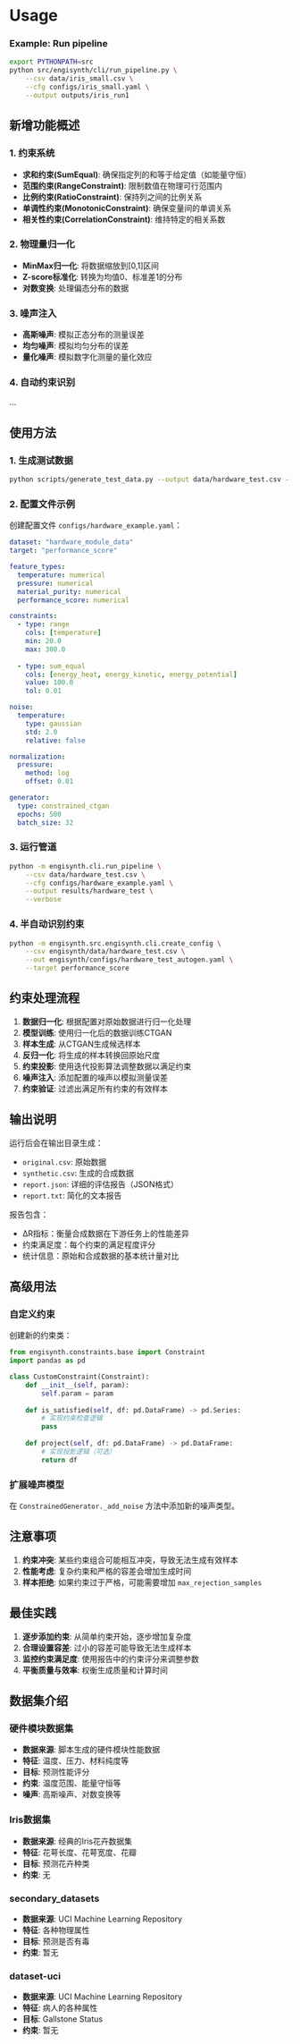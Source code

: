 
# Usage
### Example: Run pipeline

```bash
export PYTHONPATH=src
python src/engisynth/cli/run_pipeline.py \
    --csv data/iris_small.csv \
    --cfg configs/iris_small.yaml \
    --output outputs/iris_run1
```




## 新增功能概述


### 1. 约束系统
- **求和约束(SumEqual)**: 确保指定列的和等于给定值（如能量守恒）
- **范围约束(RangeConstraint)**: 限制数值在物理可行范围内
- **比例约束(RatioConstraint)**: 保持列之间的比例关系
- **单调性约束(MonotonicConstraint)**: 确保变量间的单调关系
- **相关性约束(CorrelationConstraint)**: 维持特定的相关系数

### 2. 物理量归一化
- **MinMax归一化**: 将数据缩放到[0,1]区间
- **Z-score标准化**: 转换为均值0、标准差1的分布
- **对数变换**: 处理偏态分布的数据

### 3. 噪声注入
- **高斯噪声**: 模拟正态分布的测量误差
- **均匀噪声**: 模拟均匀分布的误差
- **量化噪声**: 模拟数字化测量的量化效应


### 4. 自动约束识别
...

## 使用方法

### 1. 生成测试数据

```bash
python scripts/generate_test_data.py --output data/hardware_test.csv --samples 200
```

### 2. 配置文件示例

创建配置文件 `configs/hardware_example.yaml`：

```yaml
dataset: "hardware_module_data"
target: "performance_score"

feature_types:
  temperature: numerical
  pressure: numerical
  material_purity: numerical
  performance_score: numerical

constraints:
  - type: range
    cols: [temperature]
    min: 20.0
    max: 300.0
  
  - type: sum_equal
    cols: [energy_heat, energy_kinetic, energy_potential]
    value: 100.0
    tol: 0.01

noise:
  temperature:
    type: gaussian
    std: 2.0
    relative: false

normalization:
  pressure:
    method: log
    offset: 0.01

generator:
  type: constrained_ctgan
  epochs: 500
  batch_size: 32
```

### 3. 运行管道

```bash
python -m engisynth.cli.run_pipeline \
    --csv data/hardware_test.csv \
    --cfg configs/hardware_example.yaml \
    --output results/hardware_test \
    --verbose
```


### 4. 半自动识别约束
```bash
python -m engisynth.src.engisynth.cli.create_config \
    --csv engisynth/data/hardware_test.csv \
    --out engisynth/configs/hardware_test_autogen.yaml \
    --target performance_score
```
## 约束处理流程

1. **数据归一化**: 根据配置对原始数据进行归一化处理
2. **模型训练**: 使用归一化后的数据训练CTGAN
3. **样本生成**: 从CTGAN生成候选样本
4. **反归一化**: 将生成的样本转换回原始尺度
5. **约束投影**: 使用迭代投影算法调整数据以满足约束
6. **噪声注入**: 添加配置的噪声以模拟测量误差
7. **约束验证**: 过滤出满足所有约束的有效样本

## 输出说明

运行后会在输出目录生成：

- `original.csv`: 原始数据
- `synthetic.csv`: 生成的合成数据
- `report.json`: 详细的评估报告（JSON格式）
- `report.txt`: 简化的文本报告

报告包含：
- ΔR指标：衡量合成数据在下游任务上的性能差异
- 约束满足度：每个约束的满足程度评分
- 统计信息：原始和合成数据的基本统计量对比

## 高级用法

### 自定义约束

创建新的约束类：

```python
from engisynth.constraints.base import Constraint
import pandas as pd

class CustomConstraint(Constraint):
    def __init__(self, param):
        self.param = param
    
    def is_satisfied(self, df: pd.DataFrame) -> pd.Series:
        # 实现约束检查逻辑
        pass
    
    def project(self, df: pd.DataFrame) -> pd.DataFrame:
        # 实现投影逻辑（可选）
        return df
```

### 扩展噪声模型

在 `ConstrainedGenerator._add_noise` 方法中添加新的噪声类型。

## 注意事项

1. **约束冲突**: 某些约束组合可能相互冲突，导致无法生成有效样本
2. **性能考虑**: 复杂约束和严格的容差会增加生成时间
3. **样本拒绝**: 如果约束过于严格，可能需要增加 `max_rejection_samples`

## 最佳实践

1. **逐步添加约束**: 从简单约束开始，逐步增加复杂度
2. **合理设置容差**: 过小的容差可能导致无法生成样本
3. **监控约束满足度**: 使用报告中的约束评分来调整参数
4. **平衡质量与效率**: 权衡生成质量和计算时间

## 数据集介绍
### 硬件模块数据集
- **数据来源**: 脚本生成的硬件模块性能数据
- **特征**: 温度、压力、材料纯度等
- **目标**: 预测性能评分
- **约束**: 温度范围、能量守恒等
- **噪声**: 高斯噪声、对数变换等
### Iris数据集
- **数据来源**: 经典的Iris花卉数据集
- **特征**: 花萼长度、花萼宽度、花瓣
- **目标**: 预测花卉种类
- **约束**: 无
### secondary_datasets
- **数据来源**: UCI Machine Learning Repository
- **特征**: 各种物理属性
- **目标**: 预测是否有毒
- **约束**: 暂无
### dataset-uci
- **数据来源**: UCI Machine Learning Repository
- **特征**: 病人的各种属性
- **目标**: Gallstone Status
- **约束**: 暂无
